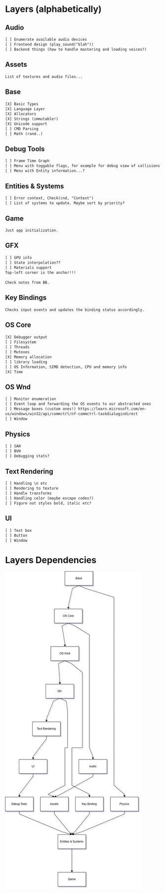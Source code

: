 # Layers (alphabetically)
  ## Audio
    [ ] Enumerate available audio devices
    [ ] Frontend design (play_sound("blah"))
    [ ] Backend things (how to handle mastering and loading voices?)

  ## Assets
    List of textures and audio files...

  ## Base
    [X] Basic Types
    [X] Language Layer
    [X] Allocators
    [X] Strings (immutable!)
    [X] Unicode support
    [ ] CMD Parsing
    [ ] Math (rand..)

  ## Debug Tools
    [ ] Frame Time Graph
    [ ] Menu with toggable flags, for example for debug view of collisions
    [ ] Menu with Entity information...?


  ## Entities & Systems
    [ ] Error context, Check(cnd, "Context")
    [ ] List of systems to update. Maybe sort by priority?

  ## Game
    Just app initialization.

  ## GFX
    [ ] GPU info
    [ ] State interpolation??
    [ ] Materials support
    Top-left corner is the anchor!!!

    Check notes from BB.

  ## Key Bindings
    Checks input events and updates the binding status accordingly.

  ## OS Core
    [X] Debugger output
    [ ] Filesystem
    [ ] Threads
    [ ] Mutexes
    [X] Memory allocation
    [ ] library loading
    [ ] OS Information, SIMD detection, CPU and memory info
    [X] Time

  ## OS Wnd
    [ ] Monitor enumeration
    [ ] Event loop and forwarding the OS events to our abstracted ones
    [ ] Message boxes (custom ones!) https://learn.microsoft.com/en-us/windows/win32/api/commctrl/nf-commctrl-taskdialogindirect
    [ ] Window

  ## Physics 
    [ ] SAH
    [ ] BVH
    [ ] Debugging stats?

  ## Text Rendering
    [ ] Handling \n etc
    [ ] Rendering to texture
    [ ] Handle transforms
    [ ] Handling color (maybe escape codes?)
    [ ] Figure out styles bold, italic etc?

  ## UI
    [ ] Text box
    [ ] Button
    [ ] Window

# Layers Dependencies

  ![Game Layers](game_layers_1.png)





